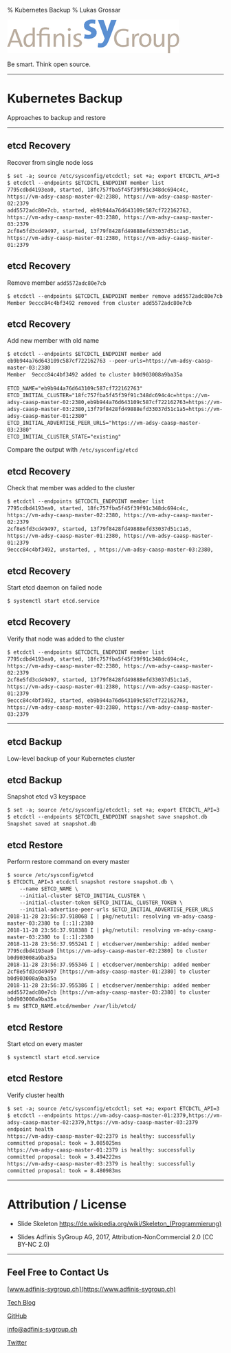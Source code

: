 % Kubernetes Backup
% Lukas Grossar

![](static/adfinis_sygroup_logo.png)

Be smart. Think open source.

---

# Kubernetes Backup

Approaches to backup and restore

---

## etcd Recovery

Recover from single node loss

```shell
$ set -a; source /etc/sysconfig/etcdctl; set +a; export ETCDCTL_API=3
$ etcdctl --endpoints $ETCDCTL_ENDPOINT member list
7795cdbd4193ea0, started, 18fc757fba5f45f39f91c348dc694c4c, https://vm-adsy-caasp-master-02:2380, https://vm-adsy-caasp-master-02:2379
add5572adc80e7cb, started, eb9b944a76d643109c587cf722162763, https://vm-adsy-caasp-master-03:2380, https://vm-adsy-caasp-master-03:2379
2cf8e5fd3cd49497, started, 13f79f8428fd49888efd33037d51c1a5, https://vm-adsy-caasp-master-01:2380, https://vm-adsy-caasp-master-01:2379
```

## etcd Recovery

Remove member `add5572adc80e7cb`

```shell
$ etcdctl --endpoints $ETCDCTL_ENDPOINT member remove add5572adc80e7cb
Member 9eccc84c4bf3492 removed from cluster add5572adc80e7cb
```

## etcd Recovery

Add new member with old name

```shell
$ etcdctl --endpoints $ETCDCTL_ENDPOINT member add eb9b944a76d643109c587cf722162763 --peer-urls=https://vm-adsy-caasp-master-03:2380
Member  9eccc84c4bf3492 added to cluster b0d903008a9ba35a

ETCD_NAME="eb9b944a76d643109c587cf722162763"
ETCD_INITIAL_CLUSTER="18fc757fba5f45f39f91c348dc694c4c=https://vm-adsy-caasp-master-02:2380,eb9b944a76d643109c587cf722162763=https://vm-adsy-caasp-master-03:2380,13f79f8428fd49888efd33037d51c1a5=https://vm-adsy-caasp-master-01:2380"
ETCD_INITIAL_ADVERTISE_PEER_URLS="https://vm-adsy-caasp-master-03:2380"
ETCD_INITIAL_CLUSTER_STATE="existing"
```

Compare the output with `/etc/sysconfig/etcd`

## etcd Recovery

Check that member was added to the cluster

```shell
$ etcdctl --endpoints $ETCDCTL_ENDPOINT member list
7795cdbd4193ea0, started, 18fc757fba5f45f39f91c348dc694c4c, https://vm-adsy-caasp-master-02:2380, https://vm-adsy-caasp-master-02:2379
2cf8e5fd3cd49497, started, 13f79f8428fd49888efd33037d51c1a5, https://vm-adsy-caasp-master-01:2380, https://vm-adsy-caasp-master-01:2379
9eccc84c4bf3492, unstarted, , https://vm-adsy-caasp-master-03:2380,
```

## etcd Recovery

Start etcd daemon on failed node

```shell
$ systemctl start etcd.service
```

## etcd Recovery

Verify that node was added to the cluster

```shell
$ etcdctl --endpoints $ETCDCTL_ENDPOINT member list
7795cdbd4193ea0, started, 18fc757fba5f45f39f91c348dc694c4c, https://vm-adsy-caasp-master-02:2380, https://vm-adsy-caasp-master-02:2379
2cf8e5fd3cd49497, started, 13f79f8428fd49888efd33037d51c1a5, https://vm-adsy-caasp-master-01:2380, https://vm-adsy-caasp-master-01:2379
9eccc84c4bf3492, started, eb9b944a76d643109c587cf722162763, https://vm-adsy-caasp-master-03:2380, https://vm-adsy-caasp-master-03:2379
```

---

## etcd Backup

Low-level backup of your Kubernetes cluster

## etcd Backup

Snapshot etcd v3 keyspace

```shell
$ set -a; source /etc/sysconfig/etcdctl; set +a; export ETCDCTL_API=3
$ etcdctl --endpoints $ETCDCTL_ENDPOINT snapshot save snapshot.db
Snapshot saved at snapshot.db
```

## etcd Restore

Perform restore command on every master

```shell
$ source /etc/sysconfig/etcd
$ ETCDCTL_API=3 etcdctl snapshot restore snapshot.db \
    --name $ETCD_NAME \
    --initial-cluster $ETCD_INITIAL_CLUSTER \
    --initial-cluster-token $ETCD_INITIAL_CLUSTER_TOKEN \
    --initial-advertise-peer-urls $ETCD_INITIAL_ADVERTISE_PEER_URLS
2018-11-28 23:56:37.918068 I | pkg/netutil: resolving vm-adsy-caasp-master-03:2380 to [::1]:2380
2018-11-28 23:56:37.918388 I | pkg/netutil: resolving vm-adsy-caasp-master-03:2380 to [::1]:2380
2018-11-28 23:56:37.955241 I | etcdserver/membership: added member 7795cdbd4193ea0 [https://vm-adsy-caasp-master-02:2380] to cluster b0d903008a9ba35a
2018-11-28 23:56:37.955346 I | etcdserver/membership: added member 2cf8e5fd3cd49497 [https://vm-adsy-caasp-master-01:2380] to cluster b0d903008a9ba35a
2018-11-28 23:56:37.955386 I | etcdserver/membership: added member add5572adc80e7cb [https://vm-adsy-caasp-master-03:2380] to cluster b0d903008a9ba35a
$ mv $ETCD_NAME.etcd/member /var/lib/etcd/
```

## etcd Restore

Start etcd on every master

```shell
$ systemctl start etcd.service
```

## etcd Restore

Verify cluster health

```shell
$ set -a; source /etc/sysconfig/etcdctl; set +a; export ETCDCTL_API=3
$ etcdctl --endpoints https://vm-adsy-caasp-master-01:2379,https://vm-adsy-caasp-master-02:2379,https://vm-adsy-caasp-master-03:2379 endpoint health
https://vm-adsy-caasp-master-02:2379 is healthy: successfully committed proposal: took = 3.085025ms
https://vm-adsy-caasp-master-01:2379 is healthy: successfully committed proposal: took = 3.494222ms
https://vm-adsy-caasp-master-03:2379 is healthy: successfully committed proposal: took = 8.480983ms
```

---

# Attribution / License

* Slide Skeleton https://de.wikipedia.org/wiki/Skeleton_(Programmierung)

* Slides
Adfinis SyGroup AG, 2017, Attribution-NonCommercial 2.0
(CC BY-NC 2.0)

---

## Feel Free to Contact Us

[www.adfinis-sygroup.ch](https://www.adfinis-sygroup.ch)

[Tech Blog](https://www.adfinis-sygroup.ch/blog)

[GitHub](https://github.com/adfinis-sygroup)

<info@adfinis-sygroup.ch>

[Twitter](https://twitter.com/adfinissygroup)
